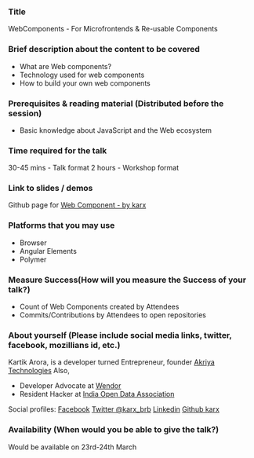 ### Title
WebComponents - For Microfrontends & Re-usable Components

### Brief description about the content to be covered
* What are Web components?
* Technology used for web components
* How to build your own web components

### Prerequisites & reading material (Distributed before the session) 
* Basic knowledge about JavaScript and the Web ecosystem

### Time required for the talk
30-45 mins - Talk format
2 hours - Workshop format

### Link to slides / demos
Github page for [Web Component - by karx](https://karx.github.io/WebComponents/)

### Platforms that you may use
* Browser
* Angular Elements 
* Polymer

### Measure Success(How will you measure the Success of your talk?)
* Count of Web Components created by Attendees 
* Commits/Contributions by Attendees to open repositories  

### About yourself (Please include social media links, twitter, facebook, mozillians id, etc.)
Kartik Arora, is a developer turned Entrepreneur, founder [Akriya Technologies](https://akriya.co.in)
Also,
* Developer Advocate at [Wendor](https://wendor.in)
* Resident Hacker at [India Open Data Association](https://indiaopendata.com)

Social profiles:
[Facebook](https://www.facebook.com/karx01)
[Twitter @karx_brb](https://twitter.com/karx_brb)
[Linkedin](https://www.linkedin.com/in/karx01/)
[Github karx](https://github.com/karx)

### Availability (When would you be able to give the talk?) 
Would be available on 23rd-24th March
